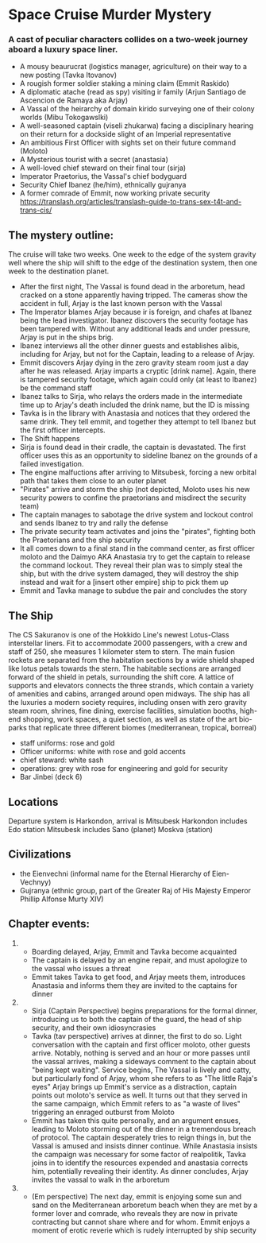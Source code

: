 # Space Cruise Murder Mystery

### A cast of peculiar characters collides on a two-week journey aboard a luxury space liner.

- A mousy beaurucrat (logistics manager, agriculture) on their way to a new posting (Tavka Itovanov)
- A rougish former soldier staking a mining claim (Emmit Raskido)
- A diplomatic atache (read as spy) visiting ir family (Arjun Santiago de Ascencion de Ramaya aka Arjay) 
- A Vassal of the heirarchy of domain kirido surveying one of their colony worlds (Mibu Tokogawslki)
- A well-seasoned captain (viseli zhukarwa) facing a disciplinary hearing on their return for a dockside slight of an Imperial representative 
- An ambitious First Officer with sights set on their future command (Moloto)
- A Mysterious tourist with a secret (anastasia)
- A well-loved chief steward on their final tour (sirja)
- Imperator Praetorius, the Vassal's chief bodyguard
- Security Chief Ibanez (he/him), ethnically gujranya
- A former comrade of Emmit, now working private security
https://translash.org/articles/translash-guide-to-trans-sex-t4t-and-trans-cis/

## The mystery outline:

The cruise will take two weeks. One week to the edge of the system gravity well where the ship will shift to the edge of the destination system, then one week to the destination planet. 
- After the first night, The Vassal is found dead in the arboretum, head cracked on a stone apparently having tripped. The cameras show the accident in full, Arjay is the last known person with the Vassal
- The Imperator blames Arjay because ir is foreign, and chafes at Ibanez being the lead investigator. Ibanez discovers the security footage has been tampered with. Without any additional leads and under pressure, Arjay is put in the ships brig.
- Ibanez interviews all the other dinner guests and establishes alibis, including for Arjay, but not for the Captain, leading to a release of Arjay. 
- Emmit discovers Arjay dying in the zero gravity steam room just a day after he was released. Arjay imparts a cryptic [drink name]. Again, there is tampered security footage, which again could only (at least to Ibanez) be the command staff
- Ibanez talks to Sirja, who relays the orders made in the intermediate time up to Arjay's death included the drink name, but the ID is missing
- Tavka is in the library with Anastasia and notices that they ordered the same drink. They tell emmit, and together they attempt to tell Ibanez but the first officer intercepts.
- The Shift happens
- Sirja is found dead in their cradle, the captain is devastated. The first officer uses this as an opportunity to sideline Ibanez on the grounds of a failed investigation.
- The engine malfuctions after arriving to Mitsubesk, forcing a new orbital path that takes them close to an outer planet
- "Pirates" arrive and storm the ship (not depicted, Moloto uses his new security powers to confine the praetorians and misdirect the security team)
- The captain manages to sabotage the drive system and lockout control and sends Ibanez to try and rally the defense
- The private security team activates and joins the "pirates", fighting both the Praetorians and the ship security
- It all comes down to a final stand in the command center, as first officer moloto and the Daimyo AKA Anastasia try to get the captain to release the command lockout. They reveal their plan was to simply steal the ship, but with the drive system damaged, they will destroy the ship instead and wait for a [insert other empire] ship to pick them up
- Emmit and Tavka manage to subdue the pair and concludes the story
 
## The Ship

The CS Sakuranov is one of the Hokkido Line's newest Lotus-Class interstellar liners. Fit to accommodate 2000 passengers, with a crew and staff of 250, she measures 1 kilometer stem to stern. The main fusion rockets are separated from the habitation sections by a wide shield shaped like lotus petals towards the stern. The habitable sections are arranged forward of the shield in petals, surrounding the shift core. A lattice of supports and elevators connects the three strands, which contain a variety of amenities and cabins, arranged around open midways. The ship has all the luxuries a modern society requires, including onsen with zero gravity steam room, shrines, fine dining, exercise facilities, simulation booths, high-end shopping, work spaces, a quiet section, as well as state of the art bio-parks that replicate three different biomes (mediterranean, tropical, borreal)
- staff uniforms: rose and gold
- Officer uniforms: white with rose and gold accents
- chief steward: white sash
- operations: grey with rose for engineering and gold for security
- Bar Jinbei (deck 6)

## Locations

Departure system is Harkondon, arrival is Mitsubesk
Harkondon includes Edo station
Mitsubesk includes Sano (planet) Moskva (station) 

## Civilizations
- the Eienvechni (informal name for the Eternal Hierarchy of Eien-Vechnyy)
- Gujranya (ethnic group, part of the Greater Raj of His Majesty Emperor Phillip Alfonse Murty XIV)

## Chapter events:
1. 
	- Boarding delayed, Arjay, Emmit and Tavka become acquainted
	- The captain is delayed by an engine repair, and must apologize to the vassal who issues a threat
	- Emmit takes Tavka to get food, and Arjay meets them, introduces Anastasia and informs them they are invited to the captains for dinner
2.
	- Sirja (Captain Perspective) begins preparations for the formal dinner, introducing us to both the captain of the guard, the head of ship security, and their own idiosyncrasies
	- Tavka (tav perspective) arrives at dinner, the first to do so. Light conversation with the captain and first officer moloto, other guests arrive. Notably, nothing is served and an hour or more passes until the vassal arrives, making a sideways comment to the captain about "being kept waiting". Service begins, The Vassal is lively and catty, but particularly fond of Arjay, whom she refers to as "The little Raja's eyes" Arjay brings up Emmit's service as a distraction, captain points out moloto's service as well. It turns out that they served in the same campaign, which Emmit refers to as "a waste of lives" triggering an enraged outburst from Moloto
	- Emmit has taken this quite personally, and an argument ensues, leading to Moloto storming out of the dinner in a tremendous breach of protocol. The captain desperately tries to reign things in, but the Vassal is amused and insists dinner continue. While Anastasia insists the campaign was necessary for some factor of realpolitik, Tavka joins in to identify the resources expended and anastasia corrects him, potentially revealing their identity. As dinner concludes, Arjay invites the vassal to walk in the arboretum
3. 
	- (Em perspective) The next day, emmit is enjoying some sun and sand on the Mediterranean arboretum beach when they are met by a former lover and comrade, who reveals they are now in private contracting but cannot share where and for whom. Emmit enjoys a moment of erotic reverie which is rudely interrupted by ship security 